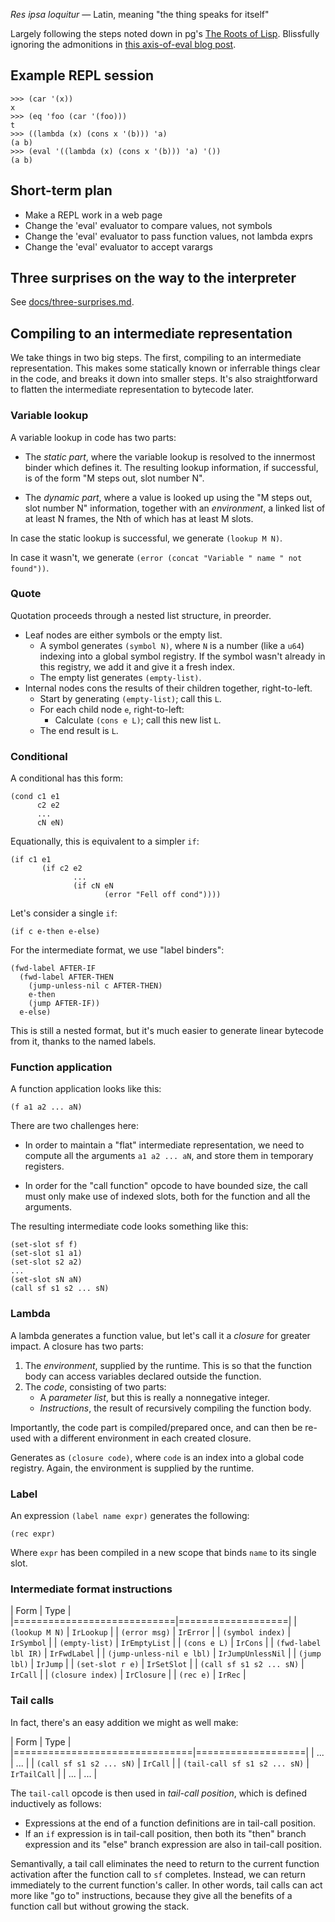 _Res ipsa loquitur_ &mdash; Latin, meaning "the thing speaks for itself"

Largely following the steps noted down in pg's [The Roots of
Lisp](http://slackwise.net/files/docs/The%20Roots%20of%20Lisp.pdf).
Blissfully ignoring the admonitions in [this axis-of-eval blog
post](http://axisofeval.blogspot.com/2010/08/no-more-minimal-early-lisps-pulleezz.html).

## Example REPL session

    >>> (car '(x))
    x
    >>> (eq 'foo (car '(foo)))
    t
    >>> ((lambda (x) (cons x '(b))) 'a)
    (a b)
    >>> (eval '((lambda (x) (cons x '(b))) 'a) '())
    (a b)

## Short-term plan

* Make a REPL work in a web page
* Change the 'eval' evaluator to compare values, not symbols
* Change the 'eval' evaluator to pass function values, not lambda exprs
* Change the 'eval' evaluator to accept varargs

## Three surprises on the way to the interpreter

See [docs/three-surprises.md](./docs/three-surprises.md).

## Compiling to an intermediate representation

We take things in two big steps. The first, compiling to an intermediate
representation. This makes some statically known or inferrable things clear
in the code, and breaks it down into smaller steps. It's also straightforward
to flatten the intermediate representation to bytecode later.

### Variable lookup

A variable lookup in code has two parts:

* The _static part_, where the variable lookup is resolved to the innermost
  binder which defines it. The resulting lookup information, if successful,
  is of the form "M steps out, slot number N".

* The _dynamic part_, where a value is looked up using the "M steps out, slot
  number N" information, together with an _environment_, a linked list of at
  least N frames, the Nth of which has at least M slots.

In case the static lookup is successful, we generate `(lookup M N)`.

In case it wasn't, we generate `(error (concat "Variable " name
" not found"))`.

### Quote

Quotation proceeds through a nested list structure, in preorder.

* Leaf nodes are either symbols or the empty list.
    * A symbol generates `(symbol N)`, where `N` is a number (like a `u64`)
      indexing into a global symbol registry. If the symbol wasn't already in
      this registry, we add it and give it a fresh index.
    * The empty list generates `(empty-list)`.
* Internal nodes cons the results of their children together, right-to-left.
    * Start by generating `(empty-list)`; call this `L`.
    * For each child node `e`, right-to-left:
        * Calculate `(cons e L)`; call this new list `L`.
    * The end result is `L`.

### Conditional

A conditional has this form:

```
(cond c1 e1
      c2 e2
      ...
      cN eN)
```

Equationally, this is equivalent to a simpler `if`:

```
(if c1 e1
       (if c2 e2
              ...
              (if cN eN
                     (error "Fell off cond"))))
```

Let's consider a single `if`:

```
(if c e-then e-else)
```

For the intermediate format, we use "label binders":

```
(fwd-label AFTER-IF
  (fwd-label AFTER-THEN
    (jump-unless-nil c AFTER-THEN)
    e-then
    (jump AFTER-IF))
  e-else)
```

This is still a nested format, but it's much easier to generate linear
bytecode from it, thanks to the named labels.

### Function application

A function application looks like this:

```
(f a1 a2 ... aN)
```

There are two challenges here:

* In order to maintain a "flat" intermediate representation, we need to compute
  all the arguments `a1 a2 ... aN`, and store them in temporary registers.

* In order for the "call function" opcode to have bounded size, the call must
  only make use of indexed slots, both for the function and all the arguments.

The resulting intermediate code looks something like this:

```
(set-slot sf f)
(set-slot s1 a1)
(set-slot s2 a2)
...
(set-slot sN aN)
(call sf s1 s2 ... sN)
```

### Lambda

A lambda generates a function value, but let's call it a _closure_ for greater
impact. A closure has two parts:

1. The _environment_, supplied by the runtime. This is so that the function
   body can access variables declared outside the function.
2. The _code_, consisting of two parts:
    * A _parameter list_, but this is really a nonnegative integer.
    * _Instructions_, the result of recursively compiling the function body.

Importantly, the code part is compiled/prepared once, and can then be re-used
with a different environment in each created closure.

Generates as `(closure code)`, where `code` is an index into a global code
registry. Again, the environment is supplied by the runtime.

### Label

An expression `(label name expr)` generates the following:

```
(rec expr)
```

Where `expr` has been compiled in a new scope that binds `name` to its single
slot.

### Intermediate format instructions

| Form                       | Type              |
|============================|===================|
| `(lookup M N)`             | `IrLookup`        |
| `(error msg)`              | `IrError`         |
| `(symbol index)`           | `IrSymbol`        |
| `(empty-list)`             | `IrEmptyList`     |
| `(cons e L)`               | `IrCons`          |
| `(fwd-label lbl IR)`       | `IrFwdLabel`      |
| `(jump-unless-nil e lbl)`  | `IrJumpUnlessNil` |
| `(jump lbl)`               | `IrJump`          |
| `(set-slot r e)`           | `IrSetSlot`       |
| `(call sf s1 s2 ... sN)`   | `IrCall`          |
| `(closure index)`          | `IrClosure`       |
| `(rec e)`                  | `IrRec`           |

### Tail calls

In fact, there's an easy addition we might as well make:

| Form                          | Type              |
|===============================|===================|
| ...                           | ...               |
| `(call sf s1 s2 ... sN)`      | `IrCall`          |
| `(tail-call sf s1 s2 ... sN)` | `IrTailCall`      |
| ...                           | ...               |

The `tail-call` opcode is then used in _tail-call position_, which is defined
inductively as follows:

* Expressions at the end of a function definitions are in tail-call position.
* If an `if` expression is in tail-call position, then both its "then" branch
  expression and its "else" branch expression are also in tail-call position.

Semantivally, a tail call eliminates the need to return to the current function
activation after the function call to `sf` completes. Instead, we can return
immediately to the current function's caller. In other words, tail calls can
act more like "go to" instructions, because they give all the benefits of a
function call but without growing the stack.

